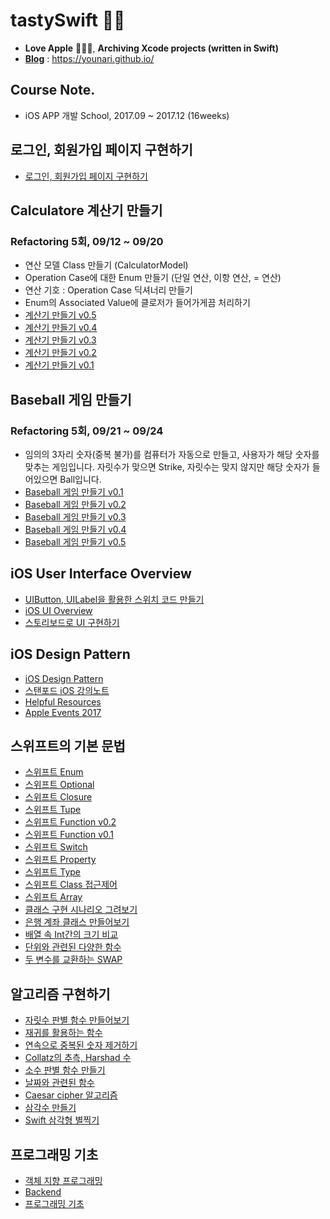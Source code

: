 # tastySwift 📝💛
- **Love Apple** 👍🏻💙, **Archiving Xcode projects (written in Swift)**
- **[Blog](https://younari.github.io/)** : https://younari.github.io/

## Course Note.
- iOS APP 개발 School, 2017.09 ~ 2017.12 (16weeks)

## 로그인, 회원가입 페이지 구현하기
- [로그인, 회원가입 페이지 구현하기](https://younari.github.io/2017-09-27/SignUpSignIn)

## Calculatore 계산기 만들기
### Refactoring 5회, 09/12 ~ 09/20
- 연산 모델 Class 만들기 (CalculatorModel)
- Operation Case에 대한 Enum 만들기 (단일 연산, 이항 연산, = 연산)
- 연산 기호 : Operation Case 딕셔너리 만들기
- Enum의 Associated Value에 클로저가 들어가게끔 처리하기
- [계산기 만들기 v0.5](https://younari.github.io/2017-09-15/Calculator_05)
- [계산기 만들기 v0.4](https://younari.github.io/2017-09-15/Calculator_04)
- [계산기 만들기 v0.3](https://younari.github.io/2017-09-15/Calculator_03)
- [계산기 만들기 v0.2](https://younari.github.io/2017-09-15/Calculator_02)
- [계산기 만들기 v0.1](https://younari.github.io/2017-09-15/Calculator_01)

## Baseball 게임 만들기
### Refactoring 5회, 09/21 ~ 09/24
- 임의의 3자리 숫자(중복 불가)를 컴퓨터가 자동으로 만들고, 사용자가 해당 숫자를 맞추는 게임입니다. 자릿수가 맞으면 Strike, 자릿수는 맞지 않지만 해당 숫자가 들어있으면 Ball입니다. 
- [Baseball 게임 만들기 v0.1](https://younari.github.io/2017-09-21/BaseballGameV0.1)
- [Baseball 게임 만들기 v0.2](https://younari.github.io/2017-09-22/BaseballGameV0.2)
- [Baseball 게임 만들기 v0.3](https://younari.github.io/2017-09-22/BaseballGameV0.3)
- [Baseball 게임 만들기 v0.4](https://younari.github.io/2017-09-22/BaseballGameV0.4)
- [Baseball 게임 만들기 v0.5](https://younari.github.io/2017-09-23/BaseballGameV0.5)

## iOS User Interface Overview
- [UIButton, UILabel을 활용한 스위치 코드 만들기](https://younari.github.io/2017-09-26/UIButtonSampleCode)
- [iOS UI Overview](https://younari.github.io/2017-09-25/iOSUIGuide)
- [스토리보드로 UI 구현하기](https://younari.github.io/2017-09-17/StoryBoardBasic)

## iOS Design Pattern
- [iOS Design Pattern](https://younari.github.io/2017-09-16/iOSDesignPattern)
- [스탠포드 iOS 강의노트](https://younari.github.io/2017-09-16/StanfordSwift01)
- [Helpful Resources](https://younari.github.io/2017-09-16/HelpfulResources)
- [Apple Events 2017](https://younari.github.io/2017-09-14/AppleEvents2017)

## 스위프트의 기본 문법
- [스위프트 Enum](https://younari.github.io/2017-09-19/enumeration)
- [스위프트 Optional](https://younari.github.io/2017-09-19/Optionals)
- [스위프트 Closure](https://younari.github.io/2017-09-19/Closure)
- [스위프트 Tupe](https://younari.github.io/2017-09-18/TupleType)
- [스위프트 Function v0.2](https://younari.github.io/2017-09-14/functionSwift)
- [스위프트 Function v0.1](https://younari.github.io/2017-09-09/Function)
- [스위프트 Switch](https://younari.github.io/2017-09-18/SwitchCase)
- [스위프트 Property](https://younari.github.io/2017-09-18/Property)
- [스위프트 Type](https://younari.github.io/2017-09-14/swiftTypes)
- [스위프트 Class 접근제어](https://younari.github.io/2017-09-14/PrivatePublicClass)
- [스위프트 Array](https://younari.github.io/2017-09-12/ArraySample)
- [클래스 구현 시나리오 그려보기](https://younari.github.io/2017-09-13/gradeClass)
- [은행 계좌 클래스 만들어보기](https://younari.github.io/2017-09-13/BankAccountClass)
- [배열 속 Int간의 크기 비교](https://younari.github.io/2017-09-09/IntArray)
- [단위와 관련된 다양한 함수](https://younari.github.io/2017-09-08/UnitFunc)
- [두 변수를 교환하는 SWAP](https://younari.github.io/2017-09-08/SWAP)

## 알고리즘 구현하기
- [자릿수 판별 함수 만들어보기](https://younari.github.io/2017-09-17/countOfdigit)
- [재귀를 활용하는 함수](https://younari.github.io/2017-09-17/recursionFunc)
- [연속으로 중복된 숫자 제거하기](https://younari.github.io/2017-09-12/RepeatedNumber)
- [Collatz의 추측, Harshad 수](https://younari.github.io/2017-09-11/collatzHarshad)
- [소수 판별 함수 만들기](https://younari.github.io/2017-09-11/PrimeNumber)
- [날짜와 관련된 함수](https://younari.github.io/2017-09-10/Calendar)
- [Caesar cipher 알고리즘](https://younari.github.io/2017-09-10/CaesarCipher)
- [삼각수 만들기](https://younari.github.io/2017-09-09/TriangleNumber)
- [Swift 삼각형 별찍기](https://younari.github.io/2017-09-09/SwiftStar)

## 프로그래밍 기초
- [객체 지향 프로그래밍](https://younari.github.io/2017-09-14/Object)
- [Backend](https://younari.github.io/2017-09-06/Backend)
- [프로그래밍 기초](https://younari.github.io/2017-09-05/Program)




